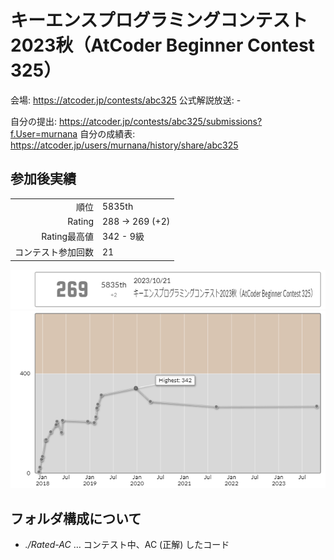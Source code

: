# キーエンスプログラミングコンテスト2023秋（AtCoder Beginner Contest 325）

会場: https://atcoder.jp/contests/abc325
公式解説放送: -

自分の提出: https://atcoder.jp/contests/abc325/submissions?f.User=murnana
自分の成績表: https://atcoder.jp/users/murnana/history/share/abc325


## 参加後実績

|                    |                 |
| -----------------: | :-------------- |
|               順位 | 5835th          |
|             Rating | 288 -> 269 (+2) |
|       Rating最高値 | 342 - 9級       |
| コンテスト参加回数 | 21              |

![ratingStatus](./ratingStatus.png)
![ratingGraph](./ratingGraph.png)


## フォルダ構成について

- _.\/Rated-AC_ … コンテスト中、AC (正解) したコード
